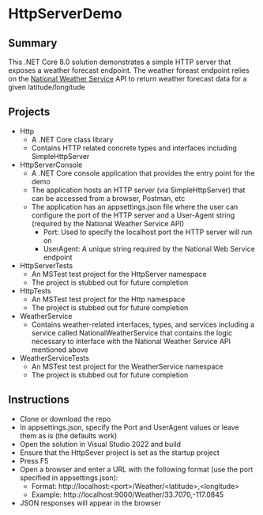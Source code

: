 # HttpServerDemo

## Summary
This .NET Core 8.0 solution demonstrates a simple HTTP server that exposes a weather forecast endpoint. The weather foreast endpoint relies on the [National Weather Service](https://www.weather.gov/documentation/services-web-api) API to return weather forecast data for a given latitude/longitude 

## Projects
- Http
  - A .NET Core class library
  - Contains HTTP related concrete types and interfaces including SimpleHttpServer
- HttpServerConsole
   - A .NET Core console application that provides the entry point for the demo
   - The application hosts an HTTP server (via SimpleHttpServer) that can be accessed from a browser, Postman, etc
   - The application has an appsettings.json file where the user can configure the port of the HTTP server and a User-Agent string (required by the National Weather Service API)
      - Port: Used to specify the localhost port the HTTP server will run on
      - UserAgent: A unique string required by the National Web Service endpoint
- HttpServerTests
   - An MSTest test project for the HttpServer namespace
   - The project is stubbed out for future completion
- HttpTests
   - An MSTest test project for the Http namespace
   - The project is stubbed out for future completion
- WeatherService
   - Contains weather-related interfaces, types, and services including a service called NationalWeatherService that contains the logic necessary to interface with the National Weather Service API mentioned above
- WeatherServiceTests
   - An MSTest test project for the WeatherService namespace
   - The project is stubbed out for future completion


## Instructions
- Clone or download the repo
- In appsettings.json, specify the Port and UserAgent values or leave them as is (the defaults work)
- Open the solution in Visual Studio 2022 and build
- Ensure that the HttpSever project is set as the startup project
- Press F5
- Open a browser and enter a URL with the following format (use the port specified in appsettings.json): 
   - Format: ht<span>tp://</span>localhost:&lt;port&gt;/Weather/&lt;latitude&gt;,&lt;longitude&gt;
   - Example: http://localhost:9000/Weather/33.7070,-117.0845
- JSON responses will appear in the browser